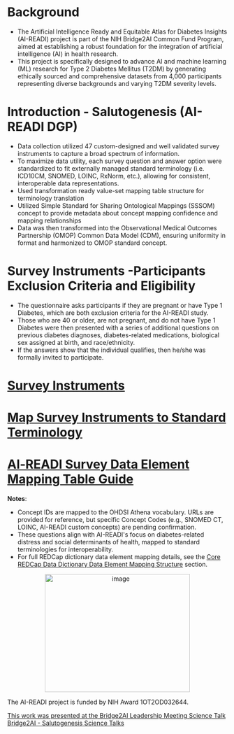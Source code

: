 # Background 
* The Artificial Intelligence Ready and Equitable Atlas for Diabetes Insights (AI-READI) project is part of the NIH Bridge2AI Common Fund Program, aimed at establishing a robust foundation for the integration of artificial intelligence (AI) in health research.
* This project is specifically designed to advance AI and machine learning (ML) research for Type 2 Diabetes Mellitus (T2DM) by generating ethically sourced and comprehensive datasets from 4,000 participants representing diverse backgrounds and varying T2DM severity levels.

# Introduction - Salutogenesis (AI-READI DGP)
* Data collection utilized 47 custom-designed and well validated survey instruments to capture a broad spectrum of information.
* To maximize data utility, each survey question and answer option were standardized to fit externally managed standard terminology (i.e. ICD10CM, SNOMED, LOINC, RxNorm, etc.), allowing for consistent, interoperable data representations. 
* Used transformation ready value-set mapping table structure for terminology translation
* Utilized Simple Standard for Sharing Ontological Mappings (SSSOM) concept to provide metadata about concept mapping confidence and mapping relationships
* Data was then transformed into the Observational Medical Outcomes Partnership (OMOP) Common Data Model (CDM), ensuring uniformity in format and harmonized to OMOP standard concept.

# Survey Instruments -Participants Exclusion Criteria and Eligibility
* The questionnaire asks participants if they are pregnant or have Type 1 Diabetes, which are both exclusion criteria for the AI-READI study.
* Those who are 40 or older, are not pregnant, and do not have Type 1 Diabetes were then presented with a series of additional questions on previous diabetes diagnoses, diabetes-related medications, biological sex assigned at birth, and race/ethnicity.
* If the answers show that the individual qualifies, then he/she was formally invited to participate.

# [Survey Instruments](https://github.com/AI-READI/DataElementMaps/wiki/Survey-Instruments)


# [Map Survey Instruments to Standard Terminology](https://github.com/AI-READI/DataElementMaps/wiki/Map-Survey-Instruments-to-Standard-Terminology)

# [AI‐READI Survey Data Element Mapping Table Guide](https://github.com/AI-READI/DataElementMaps/wiki/AI%E2%80%90READI-Survey-Data-Element-Mapping-Table-Guide)

**Notes**:
- Concept IDs are mapped to the OHDSI Athena vocabulary. URLs are provided for reference, but specific Concept Codes (e.g., SNOMED CT, LOINC, AI-READI custom concepts) are pending confirmation.
- These questions align with AI-READI's focus on diabetes-related distress and social determinants of health, mapped to standard terminologies for interoperability.
- For full REDCap dictionary data element mapping details, see the [Core REDCap Data Dictionary Data Element Mapping Structure](https://github.com/AI-READI/DataElementMaps/blob/main/redCapDataDictionaryWithExtension/redcap-data-dictionary/_master_red_cap_data_dictionary_with_extensions.csv) section.

<p align="center">
  <a href="https://aireadi.org/">
    <img width="332" height="270" alt="image" src="https://github.com/user-attachments/assets/dff5f6ad-391a-4f3d-a9a3-7be49b82d8be" />
  </a>
</p>

The AI-READI project is funded by NIH Award 1OT2OD032644.

[This work was presented at the Bridge2AI Leadership Meeting Science Talk](https://bridge2ai.org/event/bridge2ai-fall-2024-leadership-meeting/)
[Bridge2AI - Salutogenesis Science Talks](https://drive.google.com/file/d/1Q98h4DAs94VkYSNwTrGwE9pNRWUgZXAs/view)


  
 

